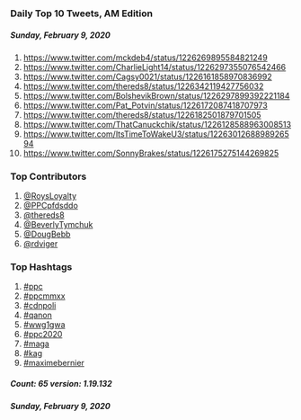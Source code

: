 ### Daily Top 10 Tweets, AM Edition
##### Sunday, February 9, 2020
 1) https://www.twitter.com/mckdeb4/status/1226269895584821249
 2) https://www.twitter.com/CharlieLight14/status/1226297355076542466
 3) https://www.twitter.com/Cagsy0021/status/1226161858970836992
 4) https://www.twitter.com/thereds8/status/1226342119427756032
 5) https://www.twitter.com/BolshevikBrown/status/1226297899392221184
 6) https://www.twitter.com/Pat_Potvin/status/1226172087418707973
 7) https://www.twitter.com/thereds8/status/1226182501879701505
 8) https://www.twitter.com/ThatCanuckchik/status/1226128588963008513
 9) https://www.twitter.com/ItsTimeToWakeU3/status/1226301268898926594
10) https://www.twitter.com/SonnyBrakes/status/1226175275144269825

### Top Contributors
  1) [@RoysLoyalty](https://www.twitter.com/RoysLoyalty)
  2) [@PPCpfdsddo](https://www.twitter.com/PPCpfdsddo)
  3) [@thereds8](https://www.twitter.com/thereds8)
  4) [@BeverlyTymchuk](https://www.twitter.com/BeverlyTymchuk)
  5) [@DougBebb](https://www.twitter.com/DougBebb)
  6) [@rdviger](https://www.twitter.com/rdviger)


### Top Hashtags

  1) [#ppc](https://www.twitter.com/hashtag/ppc)
  2) [#ppcmmxx](https://www.twitter.com/hashtag/ppcmmxx)
  3) [#cdnpoli](https://www.twitter.com/hashtag/cdnpoli)
  4) [#qanon](https://www.twitter.com/hashtag/qanon)
  5) [#wwg1gwa](https://www.twitter.com/hashtag/wwg1gwa)
  6) [#ppc2020](https://www.twitter.com/hashtag/ppc2020)
  7) [#maga](https://www.twitter.com/hashtag/maga)
  8) [#kag](https://www.twitter.com/hashtag/kag)
  9) [#maximebernier](https://www.twitter.com/hashtag/maximebernier)

##### Count: 65	version: 1.19.132
##### Sunday, February 9, 2020

